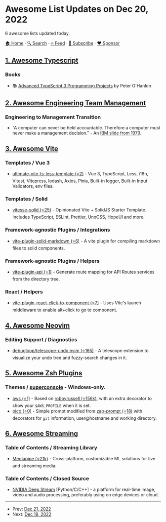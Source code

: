 # Awesome List Updates on Dec 20, 2022

6 awesome lists updated today.

[🏠 Home](/README.md) · [🔍 Search](https://www.trackawesomelist.com/search/) · [🔥 Feed](https://www.trackawesomelist.com/rss.xml) · [📮 Subscribe](https://trackawesomelist.us17.list-manage.com/subscribe?u=d2f0117aa829c83a63ec63c2f&id=36a103854c) · [❤️  Sponsor](https://github.com/sponsors/theowenyoung)



## [1. Awesome Typescript](/content/dzharii/awesome-typescript/README.md)

### Books

*   :books: [Advanced TypeScript 3 Programming Projects](https://www.packtpub.com/product/advanced-typescript-3-programming-projects/9781789133042) by Peter O'Hanlon

## [2. Awesome Engineering Team Management](/content/kdeldycke/awesome-engineering-team-management/README.md)

### Engineering to Management Transition

*   “A computer can never be held accountable. Therefore a computer must never make a management decision.” - An [IBM slide from 1979](https://twitter.com/mit_csail/status/1604884273789603842).

## [3. Awesome Vite](/content/vitejs/awesome-vite/README.md)

### Templates / Vue 3

*   [ultimate-vite-ts-less-template (⭐2)](https://github.com/alireza0sfr/vue3-vite-ts-base) - Vue 3, TypeScript, Less, i18n, Vitest, Vitepress, lodash, Axios, Pinia, Built-in logger, Built-in Input Validators, env files.

### Templates / Solid

*   [vitesse-solid (⭐25)](https://github.com/xbmlz/vitesse-solid) - Opinionated Vite + SolidJS Starter Template. Includes TypeScript, ESLint, Prettier, UnoCSS, HopeUI and more.

### Framework-agnostic Plugins / Integrations

*   [vite-plugin-solid-markdown (⭐6)](https://github.com/xbmlz/vite-plugin-solid-markdown) - A vite plugin for compiling markdown files to solid components.

### Framework-agnostic Plugins / Helpers

*   [vite-plugin-api (⭐1)](https://github.com/yracnet/vite-plugin-api) - Generate route mapping for API Routes services from the directory tree.

### React / Helpers

*   [vite-plugin-react-click-to-component (⭐7)](https://github.com/ArnaudBarre/vite-plugin-react-click-to-component) - Uses Vite's launch middleware to enable alt+click to go to component.

## [4. Awesome Neovim](/content/rockerBOO/awesome-neovim/README.md)

### Editing Support / Diagnostics

*   [debugloop/telescope-undo.nvim (⭐165)](https://github.com/debugloop/telescope-undo.nvim) - A telescope extension to visualize your undo tree and fuzzy-search changes in it.

## [5. Awesome Zsh Plugins](/content/unixorn/awesome-zsh-plugins/README.md)

### Themes / [superconsole](https://github.com/alexchmykhalo/superconsole) - Windows-only.

*   [aws (⭐1)](https://github.com/chiemerieezechukwu/aws-zsh-theme) - Based on [robbyrussell (⭐156k)](https://github.com/ohmyzsh/ohmyzsh/wiki/Themes#robbyrussell), with an extra decorator to show your `$AWS_PROFILE` when it is set.
*   [pico (⭐0)](https://github.com/PicoGeyer/zsh-pico-prompt) - Simple prompt modified from [zap-prompt (⭐18)](https://github.com/zap-zsh/zap-prompt) with decorators for `git` information, user\@hostname and working directory.

## [6. Awesome Streaming](/content/manuzhang/awesome-streaming/README.md)

### Table of Contents / Streaming Library

*   [Mediapipe (⭐21k)](https://github.com/google/mediapipe) - Cross-platform, customizable ML solutions for live and streaming media.

### Table of Contents / Closed Source

*   [NVIDIA Deep Stream](https://developer.nvidia.com/deepstream-sdk) \[Python/C/C++] - a platform for real-time image, video and audio processing, preferably using on edge devices or cloud.

---

- Prev: [Dec 21, 2022](/content/2022/12/21/README.md)
- Next: [Dec 19, 2022](/content/2022/12/19/README.md)